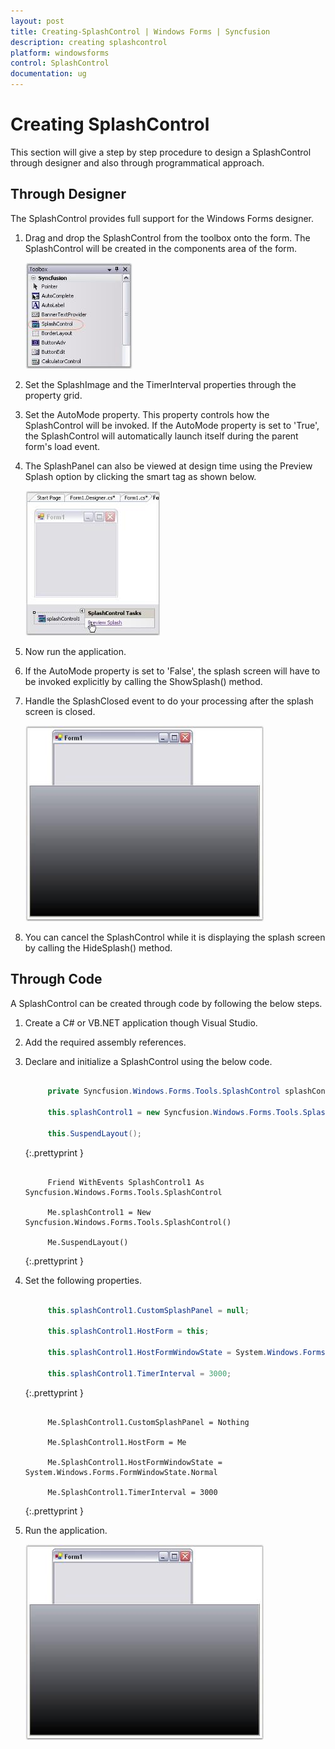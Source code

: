 ```yaml
---
layout: post
title: Creating-SplashControl | Windows Forms | Syncfusion
description: creating splashcontrol
platform: windowsforms
control: SplashControl
documentation: ug
---
```


# Creating SplashControl

This section will give a step by step procedure to design a SplashControl through designer and also through programmatical approach.

## Through Designer

The SplashControl provides full support for the Windows Forms designer.

1. Drag and drop the SplashControl from the toolbox onto the form. The SplashControl will be created in the components area of the form.

   ![](Overview_images/Overview_img31.jpeg) 

2. Set the SplashImage and the TimerInterval properties through the property grid.
3. Set the AutoMode property. This property controls how the SplashControl will be invoked. If the AutoMode property is set to 'True', the SplashControl will automatically launch itself during the parent form's load event.
4. The SplashPanel can also be viewed at design time using the Preview Splash option by clicking the smart tag as shown below.

   ![](Overview_images/Overview_img32.jpeg) 


5. Now run the application.
6. If the AutoMode property is set to 'False', the splash screen will have to be invoked explicitly by calling the ShowSplash() method.
7. Handle the SplashClosed event to do your processing after the splash screen is closed.

   ![](Overview_images/Overview_img33.jpeg) 


8. You can cancel the SplashControl while it is displaying the splash screen by calling the HideSplash() method.



## Through Code

A SplashControl can be created through code by following the below steps.

1. Create a C# or VB.NET application though Visual Studio.
2. Add the required assembly references.
3. Declare and initialize a SplashControl using the below code.

   ~~~ cs
   
        private Syncfusion.Windows.Forms.Tools.SplashControl splashControl1;
		
		this.splashControl1 = new Syncfusion.Windows.Forms.Tools.SplashControl();
		
		this.SuspendLayout();

   ~~~
   {:.prettyprint }

   ~~~ vbnet
   
        Friend WithEvents SplashControl1 As Syncfusion.Windows.Forms.Tools.SplashControl
		
		Me.splashControl1 = New Syncfusion.Windows.Forms.Tools.SplashControl() 
		
		Me.SuspendLayout()

   ~~~
   {:.prettyprint }

4. Set the following properties.

   ~~~ cs
   
        this.splashControl1.CustomSplashPanel = null;
		
		this.splashControl1.HostForm = this;
		
		this.splashControl1.HostFormWindowState = System.Windows.Forms.FormWindowState.Normal;
		
		this.splashControl1.TimerInterval = 3000;

   ~~~
   {:.prettyprint }

   ~~~ vbnet

        Me.SplashControl1.CustomSplashPanel = Nothing

		Me.SplashControl1.HostForm = Me

		Me.SplashControl1.HostFormWindowState = System.Windows.Forms.FormWindowState.Normal

		Me.SplashControl1.TimerInterval = 3000

   ~~~
   {:.prettyprint }

5. Run the application.

   ![](Overview_images/Overview_img34.jpeg) 




